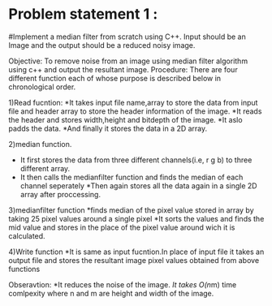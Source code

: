# Problem statement 1 :
#Implement a median filter from scratch using C++. Input should be an Image and the output should be a reduced noisy image.

Objective:
  To remove noise from an image using median filter algorithm using c++ and output the resultant image.
Procedure:
  There are four different function each of whose purpose is described below in chronological order.
  
  1)Read fucntion:
    *It takes input file name,array to store the data from input file and header array to store the header information of the image.
    *It reads the header and stores width,height and bitdepth of the image.
    *It aslo padds the data.
    *And finally it stores the data in a 2D array.
   
   2)median function.
   * It first stores the data from three different channels(i.e, r g b) to three different array.
   * It then calls the medianfilter function and finds the median of each channel seperately
   *Then again stores all the data again in a single 2D array after proccessing.
   
   3)medianfilter function
   *finds median of the pixel value stored in array by taking 25 pixel values around a single pixel
   *It sorts the values and finds the mid value and stores in the place of the pixel value around wich it is calculated.
   
   4)Write function
   *It is same as input fucntion.In place of input file it takes an output file and stores the resultant image pixel values obtained from above functions

Obseravtion:
  *It reduces the noise of the image.
  *It takes O(n*m) time comlpexity where n and m are height and width of the image.
   
   
  
  
